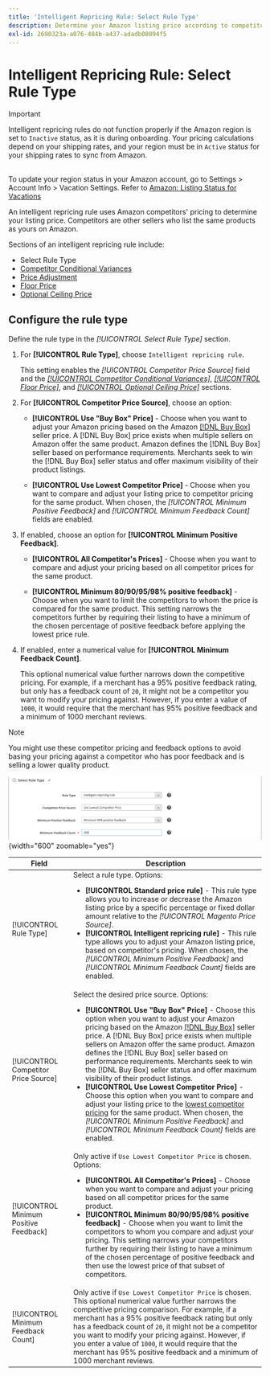 ```yaml
---
title: 'Intelligent Repricing Rule: Select Rule Type'
description: Determine your Amazon listing price according to competitor pricing by creating an intelligent repricing rule.
exl-id: 2690323a-a076-484b-a437-adadb08094f5
---
```

# Intelligent Repricing Rule: Select Rule Type

>[!IMPORTANT]
>
>Intelligent repricing rules do not function properly if the Amazon region is set to `Inactive` status, as it is during onboarding. Your pricing calculations depend on your shipping rates, and your region must be in `Active` status for your shipping rates to sync from Amazon.<br><br>
>
>To update your region status in your Amazon account, go to Settings > Account Info > Vacation Settings. Refer to [Amazon: Listing Status for Vacations](https://sellercentral.amazon.com/gp/help/help.html?itemID=200135620/"target="_blank)

An intelligent repricing rule uses Amazon competitors' pricing to determine your listing price. Competitors are other sellers who list the same products as yours on Amazon.

Sections of an intelligent repricing rule include:

- Select Rule Type
- [Competitor Conditional Variances](./competitor-conditional-variances.md)
- [Price Adjustment](./price-adjustment.md)
- [Floor Price](./floor-price.md)
- [Optional Ceiling Price](./optional-ceiling-price.md)

## Configure the rule type

Define the rule type in the _[!UICONTROL Select Rule Type]_ section.

1. For **[!UICONTROL Rule Type]**, choose `Intelligent repricing rule`.

   This setting enables the _[!UICONTROL Competitor Price Source]_ field and the [_[!UICONTROL Competitor Conditional Variances]_](./competitor-conditional-variances.md), [_[!UICONTROL Floor Price]_](./floor-price.md), and [_[!UICONTROL Optional Ceiling Price]_](./optional-ceiling-price.md) sections.

1. For **[!UICONTROL Competitor Price Source]**, choose an option:

   - **[!UICONTROL Use "Buy Box" Price]** - Choose when you want to adjust your Amazon pricing based on the Amazon [[!DNL Buy Box]](./buy-box-competitor-pricing.md) seller price. A [!DNL Buy Box] price exists when multiple sellers on Amazon offer the same product. Amazon defines the [!DNL Buy Box] seller based on performance requirements. Merchants seek to win the [!DNL Buy Box] seller status and offer maximum visibility of their product listings.

   - **[!UICONTROL Use Lowest Competitor Price]** - Choose when you want to compare and adjust your listing price to competitor pricing for the same product. When chosen, the _[!UICONTROL Minimum Positive Feedback]_ and _[!UICONTROL Minimum Feedback Count]_ fields are enabled.

1. If enabled, choose an option for **[!UICONTROL Minimum Positive Feedback]**.

   - **[!UICONTROL All Competitor's Prices]** - Choose when you want to compare and adjust your pricing based on all competitor prices for the same product.

   - **[!UICONTROL Minimum 80/90/95/98% positive feedback]** - Choose when you want to limit the competitors to whom the price is compared for the same product. This setting narrows the competitors further by requiring their listing to have a minimum of the chosen percentage of positive feedback before applying the lowest price rule.

1. If enabled, enter a numerical value for **[!UICONTROL Minimum Feedback Count]**.

   This optional numerical value further narrows down the competitive pricing. For example, if a merchant has a 95% positive feedback rating, but only has a feedback count of `20`, it might not be a competitor you want to modify your pricing against. However, if you enter a value of `1000`, it would require that the merchant has 95% positive feedback and a minimum of 1000 merchant reviews.

>[!NOTE]
>
>You might use these competitor pricing and feedback options to avoid basing your pricing against a competitor who has poor feedback and is selling a lower quality product.

![Intelligent repricing rule - select rule type](assets/ob-intelligent-price-rule-type.png){width="600" zoomable="yes"}

|Field|Description|
|--- |--- |
|[!UICONTROL Rule Type]|Select a rule type. Options:<ul><li>**[!UICONTROL Standard price rule]** - This rule type allows you to increase or decrease the Amazon listing price by a specific percentage or fixed dollar amount relative to the _[!UICONTROL Magento Price Source]_. </li><li>**[!UICONTROL Intelligent repricing rule]** - This rule type allows you to adjust your Amazon listing price, based on competitor's pricing. When chosen, the _[!UICONTROL Minimum Positive Feedback]_ and _[!UICONTROL Minimum Feedback Count]_ fields are enabled.</li></ul>|
|[!UICONTROL Competitor Price Source]|Select the desired price source. Options:<ul><li>**[!UICONTROL Use "Buy Box" Price]** - Choose this option when you want to adjust your Amazon pricing based on the Amazon [[!DNL Buy Box]](./buy-box-competitor-pricing.md) seller price. A [!DNL Buy Box] price exists when multiple sellers on Amazon offer the same product. Amazon defines the [!DNL Buy Box] seller based on performance requirements. Merchants seek to win the [!DNL Buy Box] seller status and offer maximum visibility of their product listings.</li><li>**[!UICONTROL Use Lowest Competitor Price]** - Choose this option when you want to compare and adjust your listing price to the [lowest competitor pricing](./lowest-competitor-pricing.md) for the same product. When chosen, the _[!UICONTROL Minimum Positive Feedback]_ and _[!UICONTROL Minimum Feedback Count]_ fields are enabled.</li></ul> |
|[!UICONTROL Minimum Positive Feedback]|Only active if `Use Lowest Competitor Price` is chosen. Options:<ul><li>**[!UICONTROL All Competitor's Prices]** - Choose when you want to compare and adjust your pricing based on all competitor prices for the same product.</li><li>**[!UICONTROL Minimum 80/90/95/98% positive feedback]** - Choose when you want to limit the competitors to whom you compare and adjust your pricing. This setting narrows your competitors further by requiring their listing to have a minimum of the chosen percentage of positive feedback and then use the lowest price of that subset of competitors.</li></ul> |
|[!UICONTROL Minimum Feedback Count]|Only active if `Use Lowest Competitor Price` is chosen. This optional numerical value further narrows the competitive pricing comparison. For example, if a merchant has a 95% positive feedback rating but only has a feedback count of `20`, it might not be a competitor you want to modify your pricing against. However, if you enter a value of `1000`, it would require that the merchant has 95% positive feedback and a minimum of 1000 merchant reviews. |
